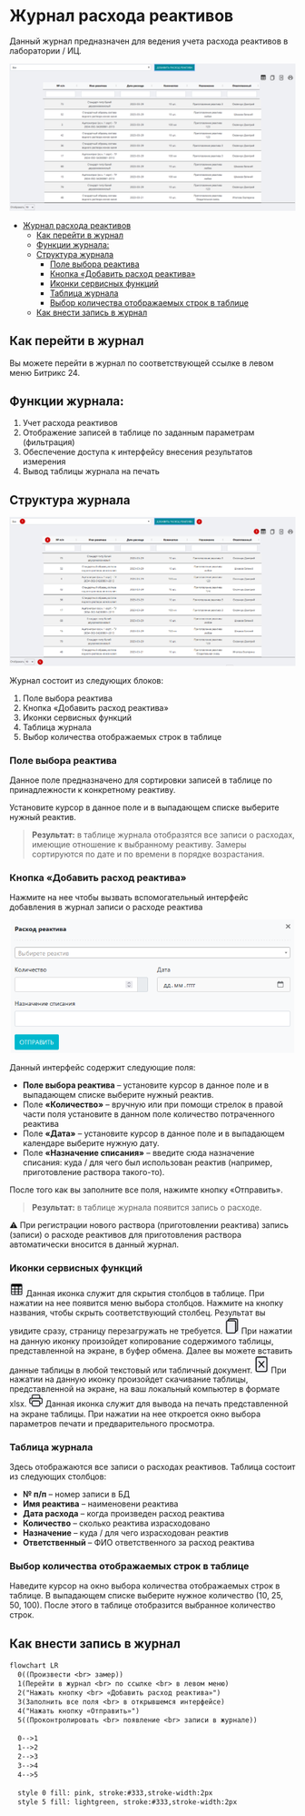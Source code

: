 # Журнал расхода реактивов
Данный журнал предназначен для ведения учета расхода реактивов в лаборатории / ИЦ.

<p align=center>
<img src="png/1.png" >
</p>

<!-- @import "[TOC]" {cmd="toc" depthFrom=1 depthTo=6 orderedList=false} -->

<!-- code_chunk_output -->

- [Журнал расхода реактивов](#журнал-расхода-реактивов)
  - [Как перейти в журнал](#как-перейти-в-журнал)
  - [Функции журнала:](#функции-журнала)
  - [Структура журнала](#структура-журнала)
    - [Поле выбора реактива](#поле-выбора-реактива)
    - [Кнопка «Добавить расход реактива»](#кнопка-добавить-расход-реактива)
    - [Иконки сервисных функций](#иконки-сервисных-функций)
    - [Таблица журнала](#таблица-журнала)
    - [Выбор количества отображаемых строк в таблице](#выбор-количества-отображаемых-строк-в-таблице)
  - [Как внести запись в журнал](#как-внести-запись-в-журнал)

<!-- /code_chunk_output -->

## Как перейти в журнал

Вы можете перейти в журнал по соответствующей ссылке в левом меню Битрикс 24.

## Функции журнала:
1. Учет расхода реактивов
2. Отображение записей в таблице по заданным параметрам (фильтрация)
3. Обеспечение доступа к интерфейсу внесения результатов измерения
4. Вывод таблицы журнала на печать

##  Структура журнала
<p align=center>
<img src="png/2.png" >
</p>

Журнал состоит из следующих блоков:
1. Поле выбора реактива
2. Кнопка «Добавить расход реактива»
3. Иконки сервисных функций
4. Таблица журнала
5. Выбор количества отображаемых строк в таблице

### Поле выбора реактива

Данное поле предназначено для сортировки записей в таблице по принадлежности к конкретному реактиву.

Установите курсор в данное поле и в выпадающем списке выберите нужный реактив.

>**Результат:** в таблице журнала отобразятся все записи о расходах, имеющие отношение к выбранному реактиву. Замеры сортируются по дате и по времени в порядке возрастания.

### Кнопка «Добавить расход реактива»

Нажмите на нее чтобы вызвать вспомогательный интерфейс добавления в журнал записи о расходе реактива

<p align=center>
<img src="png/3.png" width=500>
</p>

Данный интерфейс содержит следующие поля:

* **Поле выбора реактива** – установите курсор в данное поле и в выпадающем списке выберите нужный реактив.
* Поле **«Количество»** – вручную или при помощи стрелок в правой части поля установите в данном поле количество потраченного реактива
* Поле **«Дата»** – установите курсор в данное поле и в выпадающем календаре выберите нужную дату.
* Поле **«Назначение списания»** – введите сюда назначение списания: куда / для чего был использован реактив (например, приготовление раствора такого-то).

После того как вы заполните все поля, нажимте кнопку «Отправить».

>**Результат:** в таблице журнала появится запись о расходе.

:warning: При регистрации нового раствора (приготовлении реактива) запись (записи) о расходе реактивов для приготовления раствора автоматически вносится в данный журнал.

### Иконки сервисных функций

<img src="png/icon1.png" width="25" style="display: inline"> Данная иконка служит для скрытия столбцов в таблице. При нажатии на нее появится меню выбора столбцов. Нажмите на кнопку названия, чтобы скрыть соответствующий столбец. Результат вы увидите сразу, страницу перезагружать не требуется.
<img src="png/icon2.png" width="25" style="display: inline"> При нажатии на данную иконку произойдет копирование содержимого таблицы, представленной на экране, в буфер обмена. Далее вы можете вставить данные таблицы в любой текстовый или табличный документ.
<img src="png/icon3.png" width="25" style="display: inline"> При нажатии на данную иконку произойдет скачивание таблицы, представленной на экране, на ваш локальный компьютер в формате xlsx.
<img src="png/icon4.png" width="25" style="display: inline"> Данная иконка служит для вывода на печать представленной на экране таблицы. При нажатии на нее откроется окно выбора параметров печати и предварительного просмотра.

### Таблица журнала
Здесь отображаются все записи о расходах реактивов. Таблица состоит из следующих столбцов:

* **№ п/п** – номер записи в БД
* **Имя реактива** – наименовени реактива
* **Дата расхода** – когда произведен расход реактива
* **Количество** – сколько реактива израсходовано
* **Назначение** – куда / для чего израсходован реактив
* **Ответственный** – ФИО ответственного за расход реактива

### Выбор количества отображаемых строк в таблице

Наведите курсор на окно выбора количества отображаемых строк в таблице. В выпадающем списке выберите нужное количество (10, 25, 50, 100). После этого в таблице отобразится выбранное количество строк.

## Как внести запись в журнал

```mermaid
flowchart LR
  0((Произвести <br> замер))
  1(Перейти в журнал <br> по ссылке <br> в левом меню)
  2("Нажать кнопку <br> «Добавить расход реактива»")
  3(Заполнить все поля <br> в открывшемся интерфейсе)
  4("Нажать кнопку «Отправить»")
  5((Проконтролировать <br> появление <br> записи в журнале))
  
  0-->1
  1-->2
  2-->3
  3-->4
  4-->5

  style 0 fill: pink, stroke:#333,stroke-width:2px
  style 5 fill: lightgreen, stroke:#333,stroke-width:2px